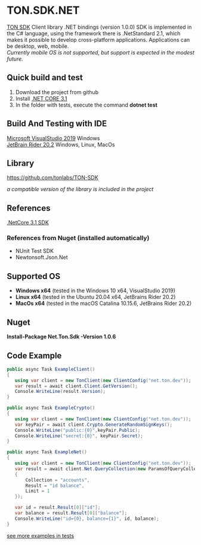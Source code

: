 # TON.SDK.NET
[TON SDK](https://github.com/tonlabs/TON-SDK) Client library .NET bindings (version 1.0.0)
SDK is implemented in the C# language, using the framework there is .NetStandard 2.1, which makes it possible to develop cross-platform applications. Applications can be desktop, web, mobile. \
*Currently mobile OS is not supported, but support is expected in the modest future.*

## Quick build and test
1. Download the project from github
2. Install [.NET CORE 3.1](https://dotnet.microsoft.com/download/dotnet-core/3.1)
3. In the folder with tests, execute the command **dotnet test**

## Build And Testing with IDE
[Microsoft VisualStudio 2019](https://visualstudio.microsoft.com/ru/downloads/) Windows \
[JetBrain Rider 20.2](https://www.jetbrains.com/rider/)  Windows, Linux, MacOs

## Library
https://github.com/tonlabs/TON-SDK

*a compatible version of the library is included in the project*

## References
[.NetCore 3.1 SDK](https://dotnet.microsoft.com/download/dotnet-core/3.1)

### References from Nuget (installed automatically)
 - NUnit Test SDK
 - Newtonsoft.Json.Net
 
## Supported OS
 - **Windows x64** (tested in the Windows 10 x64, VisualStudio 2019)
 - **Linux x64**  (tested in the Ubuntu 20.04 x64, JetBrains Rider 20.2)
 - **MacOs x64**  (tested in the macOS Catalina 10.15.6, JetBrains Rider 20.2)

## Nuget
**Install-Package Net.Ton.Sdk -Version 1.0.6**

 ## Code Example
 ```csharp
public async Task ExampleClient()
{
    using var client = new TonClient(new ClientConfig("net.ton.dev"));
    var result = await client.Client.GetVersion();
    Console.WriteLine(result.Version);
}  

public async Task ExampleCrypto()
{
    using var client = new TonClient(new ClientConfig("net.ton.dev"));
    var keyPair = await client.Crypto.GenerateRandomSignKeys();
    Console.WriteLine("public:{0}",keyPair.Public);
    Console.WriteLine("secret:{0}", keyPair.Secret);
}

public async Task ExampleNet()
{
    using var client = new TonClient(new ClientConfig("net.ton.dev"));
    var result = await client.Net.QueryCollection(new ParamsOfQueryCollection
    {
        Collection = "accounts",
        Result = "id balance",
        Limit = 1
    });

    var id = result.Result[0]["id"];
    var balance = result.Result[0]["balance"];
    Console.WriteLine("id={0}, balance={1}", id, balance);
}

 ```
[see more examples in tests](https://github.com/staszx/Ton.Sdk/tree/main/Ton.Sdk.Tests)
           

